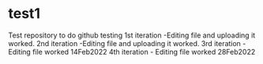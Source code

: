 # test1
Test repository to do github testing
1st iteration -Editing file and uploading it worked.
2nd iteration -Editing file and uploading it worked.
3rd iteration - Editing file worked 14Feb2022
4th iteration - Editing file worked 28Feb2022
